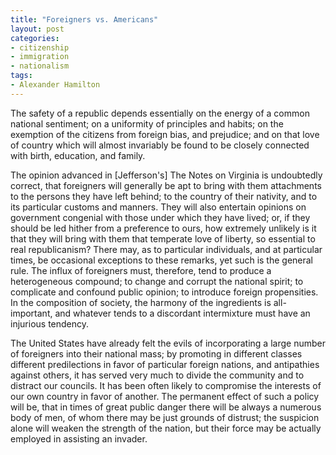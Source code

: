 ```yaml
---
title: "Foreigners vs. Americans"
layout: post
categories:
- citizenship
- immigration
- nationalism
tags:
- Alexander Hamilton
---
```


The safety of a republic depends essentially on the energy of a common national sentiment; on a uniformity of principles and habits; on the exemption of the citizens from foreign bias, and prejudice; and on that love of country which will almost invariably be found to be closely connected with birth, education, and family.

The opinion advanced in [Jefferson's] The Notes on Virginia is undoubtedly correct, that foreigners will generally be apt to bring with them attachments to the persons they have left behind; to the country of their nativity, and to its particular customs and manners. They will also entertain opinions on government congenial with those under which they have lived; or, if they should be led hither from a preference to ours, how extremely unlikely is it that they will bring with them that temperate love of liberty, so essential to real republicanism? There may, as to particular individuals, and at particular times, be occasional exceptions to these remarks, yet such is the general rule. The influx of foreigners must, therefore, tend to produce a heterogeneous compound; to change and corrupt the national spirit; to complicate and confound public opinion; to introduce foreign propensities. In the composition of society, the harmony of the ingredients is all-important, and whatever tends to a discordant intermixture must have an injurious tendency.

The United States have already felt the evils of incorporating a large number of foreigners into their national mass; by promoting in different classes different predilections in favor of particular foreign nations, and antipathies against others, it has served very much to divide the community and to distract our councils. It has been often likely to compromise the interests of our own country in favor of another. The permanent effect of such a policy will be, that in times of great public danger there will be always a numerous body of men, of whom there may be just grounds of distrust; the suspicion alone will weaken the strength of the nation, but their force may be actually employed in assisting an invader.